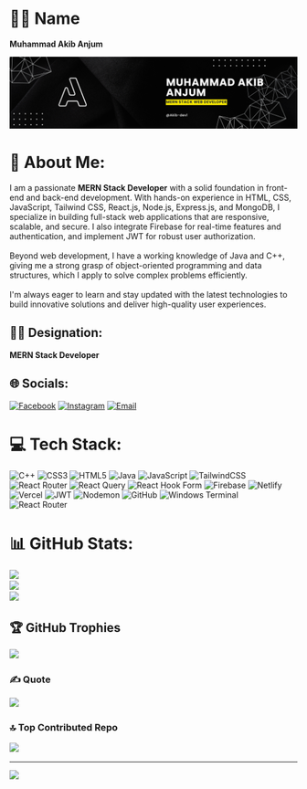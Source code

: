 # 🙋‍♂️ Name  
**Muhammad Akib Anjum**

<p align="center">
  <img src="banner.png" alt="Banner" />
</p>

# 💫 About Me:
I am a passionate **MERN Stack Developer** with a solid foundation in front-end and back-end development. With hands-on experience in HTML, CSS, JavaScript, Tailwind CSS, React.js, Node.js, Express.js, and MongoDB, I specialize in building full-stack web applications that are responsive, scalable, and secure. I also integrate Firebase for real-time features and authentication, and implement JWT for robust user authorization.<br><br>Beyond web development, I have a working knowledge of Java and C++, giving me a strong grasp of object-oriented programming and data structures, which I apply to solve complex problems efficiently.<br><br>I'm always eager to learn and stay updated with the latest technologies to build innovative solutions and deliver high-quality user experiences.

## 👨‍💼 Designation:
**MERN Stack Developer**

## 🌐 Socials:
[![Facebook](https://img.shields.io/badge/Facebook-%231877F2.svg?logo=Facebook&logoColor=white)](https://facebook.com/akib.anjum.5) 
[![Instagram](https://img.shields.io/badge/Instagram-%23E4405F.svg?logo=Instagram&logoColor=white)](https://instagram.com/itsakib16) 
[![Email](https://img.shields.io/badge/Email-D14836?logo=gmail&logoColor=white)](mailto:akibanj2017@gmail.com) 

# 💻 Tech Stack:
![C++](https://img.shields.io/badge/c++-%2300599C.svg?style=for-the-badge&logo=c%2B%2B&logoColor=white) 
![CSS3](https://img.shields.io/badge/css3-%231572B6.svg?style=for-the-badge&logo=css3&logoColor=white) 
![HTML5](https://img.shields.io/badge/html5-%23E34F26.svg?style=for-the-badge&logo=html5&logoColor=white) 
![Java](https://img.shields.io/badge/java-%23ED8B00.svg?style=for-the-badge&logo=openjdk&logoColor=white) 
![JavaScript](https://img.shields.io/badge/javascript-%23323330.svg?style=for-the-badge&logo=javascript&logoColor=%23F7DF1E) 
![TailwindCSS](https://img.shields.io/badge/tailwindcss-%2338B2AC.svg?style=for-the-badge&logo=tailwind-css&logoColor=white) 
![React Router](https://img.shields.io/badge/React_Router-CA4245?style=for-the-badge&logo=react-router&logoColor=white) 
![React Query](https://img.shields.io/badge/-React%20Query-FF4154?style=for-the-badge&logo=react%20query&logoColor=white) 
![React Hook Form](https://img.shields.io/badge/React%20Hook%20Form-%23EC5990.svg?style=for-the-badge&logo=reacthookform&logoColor=white) 
![Firebase](https://img.shields.io/badge/firebase-a08021?style=for-the-badge&logo=firebase&logoColor=ffcd34) 
![Netlify](https://img.shields.io/badge/netlify-%23000000.svg?style=for-the-badge&logo=netlify&logoColor=#00C7B7) 
![Vercel](https://img.shields.io/badge/vercel-%23000000.svg?style=for-the-badge&logo=vercel&logoColor=white) 
![JWT](https://img.shields.io/badge/JWT-black?style=for-the-badge&logo=JSON%20web%20tokens) 
![Nodemon](https://img.shields.io/badge/NODEMON-%23323330.svg?style=for-the-badge&logo=nodemon&logoColor=%BBDEAD) 
![GitHub](https://img.shields.io/badge/github-%23121011.svg?style=for-the-badge&logo=github&logoColor=white) 
![Windows Terminal](https://img.shields.io/badge/Windows%20Terminal-%234D4D4D.svg?style=for-the-badge&logo=windows-terminal&logoColor=white) 
![React Router](https://img.shields.io/badge/React_Router-CA4245?style=for-the-badge&logo=react-router&logoColor=white)

# 📊 GitHub Stats:
![](https://github-readme-stats.vercel.app/api?username=Akib-dev1&theme=dark&hide_border=false&include_all_commits=true&count_private=true)<br/>
![](https://nirzak-streak-stats.vercel.app/?user=Akib-dev1&theme=dark&hide_border=false)<br/>
![](https://github-readme-stats.vercel.app/api/top-langs/?username=Akib-dev1&theme=dark&hide_border=false&include_all_commits=true&count_private=true&layout=compact)

## 🏆 GitHub Trophies
![](https://github-profile-trophy.vercel.app/?username=Akib-dev1&theme=radical&no-frame=true&no-bg=false&margin-w=4)

### ✍️ Quote
![](https://quotes-github-readme.vercel.app/api?type=horizontal&theme=radical)

### 🔝 Top Contributed Repo
![](https://github-contributor-stats.vercel.app/api?username=Akib-dev1&limit=5&theme=dark&combine_all_yearly_contributions=true)

---
[![](https://visitcount.itsvg.in/api?id=Akib-dev1&icon=2&color=0)](https://visitcount.itsvg.in)

<!-- Proudly created with GPRM ( https://gprm.itsvg.in ) -->
